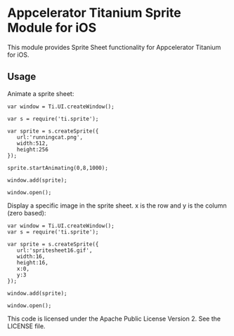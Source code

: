 Appcelerator Titanium Sprite Module for iOS
==========================================

This module provides Sprite Sheet functionality for Appcelerator Titanium for iOS.

Usage
-----

Animate a sprite sheet:

~~~
var window = Ti.UI.createWindow();

var s = require('ti.sprite');

var sprite = s.createSprite({
   url:'runningcat.png', 
   width:512, 
   height:256
});

sprite.startAnimating(0,8,1000);

window.add(sprite);

window.open();
~~~

Display a specific image in the sprite sheet. x is the row and y is the column (zero based):


~~~
var window = Ti.UI.createWindow();
var s = require('ti.sprite');

var sprite = s.createSprite({
   url:'spritesheet16.gif',
   width:16,
   height:16,
   x:0,
   y:3
});

window.add(sprite);

window.open();
~~~



This code is licensed under the Apache Public License Version 2. See the LICENSE file.
